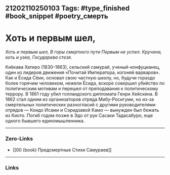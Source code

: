 21202110250103
Tags: #type_finished #book_snippet #poetry_смерть
---
# Хоть и первым шел,

*Хоть и первым шел,
В горы смертного пути
Первым не успел.
Кручена, хоть и узка,
Государева стезя.*

Киёкава Хатиро (1830–1863), сельский самурай, ученый-конфуцианец, один из лидеров движения «Почитай Императора, изгоняй варваров». Как и Ёсида Сёин, основал свою частную школу, но, будучи гораздо более горячим человеком, нежели Ёсида, вскоре совершил убийство по политическим мотивам и перешел от преподавания к политическому террору. В 1861 году убил голландского дипломата Генри Хейскена. В 1862 стал одним из организаторов отряда Мибу-Росигуми, но из-за смертельных политических разногласий с другими руководителями отрядов — Кондо Исами и Сэридзавой Камо — вынужден был бежать из Киото. Погиб годом позже в Эдо от рук Сасаки Тадасабуро, еще одного бывшего единомышленника. 

---
### Zero-Links
- [[00 (book) Предсмертные Стихи Самураев]]
---
### Links
